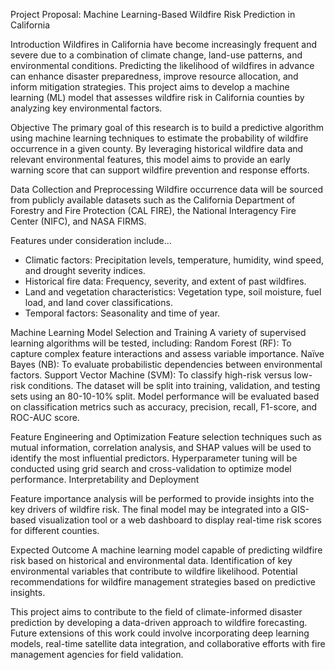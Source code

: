 Project Proposal: Machine Learning-Based Wildfire Risk Prediction in California

Introduction
Wildfires in California have become increasingly frequent and severe due to a combination of climate change, land-use patterns, and environmental conditions. Predicting the likelihood of wildfires in advance can enhance disaster preparedness, improve resource allocation, and inform mitigation strategies. This project aims to develop a machine learning (ML) model that assesses wildfire risk in California counties by analyzing key environmental factors.

Objective
The primary goal of this research is to build a predictive algorithm using machine learning techniques to estimate the probability of wildfire occurrence in a given county. By leveraging historical wildfire data and relevant environmental features, this model aims to provide an early warning score that can support wildfire prevention and response efforts.

Data Collection and Preprocessing
Wildfire occurrence data will be sourced from publicly available datasets such as the California Department of Forestry and Fire Protection (CAL FIRE), the National Interagency Fire Center (NIFC), and NASA FIRMS.

Features under consideration include...
- Climatic factors: Precipitation levels, temperature, humidity, wind speed, and drought severity indices.
- Historical fire data: Frequency, severity, and extent of past wildfires.
- Land and vegetation characteristics: Vegetation type, soil moisture, fuel load, and land cover classifications.
- Temporal factors: Seasonality and time of year.

Machine Learning Model Selection and Training
A variety of supervised learning algorithms will be tested, including:
Random Forest (RF): To capture complex feature interactions and assess variable importance.
Naïve Bayes (NB): To evaluate probabilistic dependencies between environmental factors.
Support Vector Machine (SVM): To classify high-risk versus low-risk conditions.
The dataset will be split into training, validation, and testing sets using an 80-10-10% split.
Model performance will be evaluated based on classification metrics such as accuracy, precision, recall, F1-score, and ROC-AUC score.

Feature Engineering and Optimization
Feature selection techniques such as mutual information, correlation analysis, and SHAP values will be used to identify the most influential predictors.
Hyperparameter tuning will be conducted using grid search and cross-validation to optimize model performance.
Interpretability and Deployment

Feature importance analysis will be performed to provide insights into the key drivers of wildfire risk.
The final model may be integrated into a GIS-based visualization tool or a web dashboard to display real-time risk scores for different counties.

Expected Outcome
A machine learning model capable of predicting wildfire risk based on historical and environmental data.
Identification of key environmental variables that contribute to wildfire likelihood.
Potential recommendations for wildfire management strategies based on predictive insights.

This project aims to contribute to the field of climate-informed disaster prediction by developing a data-driven approach to wildfire forecasting. Future extensions of this work could involve incorporating deep learning models, real-time satellite data integration, and collaborative efforts with fire management agencies for field validation.
